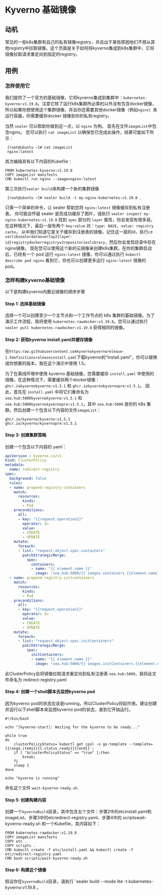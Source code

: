 # Kyverno 基础镜像

## 动机

常见的一些k8s集群有自己的私有镜像registry，并且出于某些原因他们不想从其他registry中拉取镜像。这个页面是关于如何将kyverno集成到k8s集群中，它将镜像拉取请求重定向到指定的registry。

## 用例

### 怎样使用它

我们提供了一个官方的基础镜像，它将kyverno集成到集群中：`kubernetes-kyverno:v1.19.8`。注意它除了运行k8s集群所必需的以外没有包含docker镜像，所以如果你想使用这个集群镜像，并且你还需要其他docker镜像（例如`nginx`）来运行容器，你需要缓存docker 镜像到你的私有registry。

当然 `sealer` 可以帮助你做到这一点，以 `nginx` 为例。
首先在文件`imageList`中包含nginx。
您可以执行 `cat imageList` 以确保您已完成此操作，结果可能如下所示：
```
 [root@ubuntu ~]# cat imageList
 nginx:latest
```

其次编辑具有以下内容的Kubefile：

```
FROM kubernetes-kyverno:v1.19.8
COPY imageList manifests
CMD kubectl run nginx --image=nginx:latest
```

第三次执行`sealer build`来构建一个新的集群镜像

```
 [root@ubuntu ~]# sealer build -t my-nginx-kubernetes:v1.19.8 .
```

只需一个简单的命令，让 sealer 帮助您将 `nginx:latest` 镜像缓存到私有注册表。
你可能会怀疑 sealer 是否成功缓存了图片，请执行 `sealer inspect my-nginx-kubernetes:v1.19.8` 找到 `spec` 部分的 `layer` 属性，你会发现有很多层。在这种情况下，最后一层有两个 `key:value` 对：`type: BASE`、`value: registry cache`，
从中我们知道它是关于缓存到注册表的镜像。记住这一层的id，执行`cd varlibsealerdataoverlay2{layer-id}registrydockerregistryv2repositorieslibrary`，然后你会发现目录中存在nginx镜像。
现在您可以使用这个新的云镜像来创建k8s集群。在你的集群启动后，已经有一个 pod 运行 `nginx:latest` 镜像，你可以通过执行 `kubectl describe pod nginx` 看到它，你也可以创建更多运行 `nginx:latest` 镜像的 pod。

### 怎样构建kyverno基础镜像

以下是构建kyverno内置云镜像的顺序步骤

#### Step 1: 选择基础镜像

选择一个可以创建至少一个主节点和一个工作节点的 k8s 集群的基础镜像。为了演示工作流程，我将使用 `kubernetes-rawdocker:v1.19.8`。您可以通过执行 `sealer pull kubernetes-rawdocker:v1.19.8` 获得相同的镜像。

#### Step 2: 获取kyverno install.yaml并缓存镜像

在`https:raw.githubusercontent.comkyvernokyvernorelease-1.5definitionsreleaseinstall.yaml`下载kyverno的“install.yaml”，你可以替换成你想要的版本。我在这个演示中使用 1.5。

为了在离线环境中使用 kyverno 基础镜像，您需要缓存 `install.yaml` 中使用的镜像。在这种情况下，需要缓存两个docker镜像：`ghcr.iokyvernokyverno:v1.5.1` 和 `ghcr.iokyvernokyvernopre:v1.5.1`。
因此，首先在 `install.yaml` 中将它们重命名为 `sea.hub:5000kyvernokyverno:v1.5.1` 和 `sea.hub:5000kyvernokyvernopre:v1.5.1`，其中 `sea.hub:5000` 是你的 k8s 集群。然后创建一个包含以下内容的文件`imageList`：
```
ghcr.io/kyverno/kyverno:v1.5.1
ghcr.io/kyverno/kyvernopre:v1.5.1
```

#### Step 3: 创建集群策略

创建一个包含以下内容的 yaml：

```yaml
apiVersion : kyverno.io/v1
kind: ClusterPolicy
metadata:
  name: redirect-registry
spec:
  background: false
  rules:
  - name: prepend-registry-containers
    match:
      resources:
        kinds:
        - Pod
    preconditions:
      all:
      - key: "{{request.operation}}"
        operator: In
        value:
        - CREATE
        - UPDATE
    mutate:
      foreach:
      - list: "request.object.spec.containers"
        patchStrategicMerge:
          spec:
            containers:
            - name: "{{ element.name }}"
              image: "sea.hub:5000/{{ images.containers.{{element.name}}.path}}:{{images.containers.{{element.name}}.tag}}"
  - name: prepend-registry-initcontainers
    match:
      resources:
        kinds:
        - Pod
    preconditions:
      all:
      - key: "{{request.operation}}"
        operator: In
        value:
        - CREATE
        - UPDATE
    mutate:
      foreach:
      - list: "request.object.spec.initContainers"
        patchStrategicMerge:
          spec:
            initContainers:
            - name: "{{ element.name }}"
              image: "sea.hub:5000/{{ images.initContainers.{{element.name}}.path}}:{{images.initContainers.{{element.name}}.tag}}"

```

此ClusterPolicy会将镜像拉取请求重定向到私有注册表 `sea.hub:5000`，我将此文件命名为 redirect-registry.yaml

#### Step 4: 创建一个shell脚本去监控kyverno pod

因为kyverno pod的状态应该是running，所以ClusterPolicy将起作用。建议创建并运行以下shell脚本来监控kyverno pod的状态，直到它开始运行。

```shell
#!/bin/bash

echo "[kyverno-start]: Waiting for the kyverno to be ready..."

while true
do
    clusterPolicyStatus=`kubectl get cpol -o go-template --template={{range.items}}{{.status.ready}}{{end}}`;
    if [ "$clusterPolicyStatus" == "true" ];then
        break;
    fi
    sleep 1
done

echo "kyverno is running"
```

命名这个文件 `wait-kyverno-ready.sh`.

#### Step 5: 创建构建内容

创建一个`kyvernoBuild`目录，其中包含五个文件：步骤2中的etcinstall.yaml和imageList、步骤3中的etcredirect-registry.yaml、步骤4中的 scriptswait-kyverno-ready.sh 和一个Kubefile，其内容如下：

```shell
FROM kubernetes-rawdocker:v1.19.8
COPY imageList manifests
COPY etc .
COPY scripts .
CMD kubectl create -f etc/install.yaml && kubectl create -f etc/redirect-registry.yaml
CMD bash scripts/wait-kyverno-ready.sh
```

#### Step 6: 构建这个镜像

假设你在`kyvernoBuild`目录，请执行 `sealer build --mode lite -t kubernetes-kyverno:v1.19.8 。